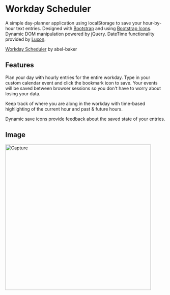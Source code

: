 # Workday Scheduler

A simple day-planner application using localStorage to save your hour-by-hour text entries.  Designed with [Bootstrap](https://getbootstrap.com/) and using [Bootstrap Icons](https://icons.getbootstrap.com/).  Dynamic DOM manipulation powered by jQuery.  DateTime functionality provided by [Luxon](https://moment.github.io/luxon/).

[Workday Scheduler](https://abel-baker.github.io/scheduler/) by abel-baker

## Features

Plan your day with hourly entries for the entire workday.  Type in your custom calendar event and click the bookmark icon to save.  Your events will be saved between browser sessions so you don't have to worry about losing your data.

Keep track of where you are along in the workday with time-based highlighting of the current hour and past & future hours.

Dynamic save icons provide feedback about the saved state of your entries.

## Image

<img width="457" alt="Capture" src="https://user-images.githubusercontent.com/2822827/159963648-69f94aea-8cdf-400e-aa64-79ed06bf5e97.PNG">
